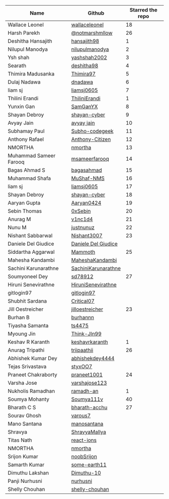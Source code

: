 | Name                 | Github                                                        | Starred the repo |
| -------------------- | ------------------------------------------------------------- | ---------------- |
| Wallace Leonel | [wallaceleonel](https://github.com/wallaceleonel) |18  |
| Harsh Parekh  | [@notmarshmllow](https://github.com/notmarshmllow) | 26 |
| Deshitha Hansajith                 | [hansajith98](https://github.com/hansajith98)                              |         1        |
| Nilupul Manodya       | [nilupulmanodya](https://github.com/nilupulmanodya/)       |         2        |
|  Ysh shah |[yashshah2002](https://github.com/yashshah2002)|         3       |
|   Searath    |   [deshitha98](https://github.com/deshitha98)    |   4    |
|   Thimira Madusanka   |   [Thimira97](https://github.com/Thimira97)    |   5    |
|   Dulaj Nadawa   |   [dnadawa](https://github.com/dnadawa)    |   6    |
| liam sj               | [liamsj0605](https://github.com/Liam0605)   |	7	|  
| Thilini Erandi       | [ThiliniErandi](https://github.com/ThiliniErandi)             |		      1        | 
|   Yunxin Gan   |   [SamGanYX](https://github.com/SamGanYX)    |   8    |
| Shayan Debroy | [shayan-cyber](https://github.com/shayan-cyber)		|	9	|
|   Avyay Jain  |   [avyay jain](https://github.com/avyayjain)    |   10    |
|   Subhamay Paul      |   [Subho-codegeek](https://github.com/Subho-codegeek)         |         11        |
|   Anthony Rafael   |   [Anthony-Citizen](https://github.com/Anthony-Citizen)   |  12  |
| NMORTHA | [nmortha](https://github.com/nmortha)|13|
| Muhammad Sameer Farooq | [msameerfarooq](https://github.com/msameerfarooq)		|	14	|
|   Bagas Ahmad S   |   [bagasahmad](https://github.com/bagasahmad)    |   15    |
| Muhammad Shafa | [MuShaf-NMS](https://github.com/MuShaf-NMS) | 16 |
| liam sj               | [liamsj0605](https://github.com/Liam0605)   |	17	|  
| Shayan Debroy | [shayan-cyber](https://github.com/shayan-cyber)		|	18	|
| Aaryan Gupta | [Aaryan0424](https://github.com/Aaryan0424)		|	19	|
| Sebin Thomas | [0xSebin](https://github.com/0xSebin/) | 20 |
| Anurag M | [v1nc1d4](https://github.com/v1nc1d4/) | 21 |
| Nunu M | [justnunuz](https://github.com/JustNunuz) | 22 |
| Nishant Sabbarwal | [Nishant3007](https://github.com/Nishant3007)   | 23 |
| Daniele Del Giudice | [Daniele Del Giudice](https://github.com/danieledelgiudice) |
| Siddartha Aggarwal | [Mammoth](https://github.com/mammothneck) | 25 |
| Mahesha Kandambi | [MaheshaKandambi](https://github.com/MaheshaKandambi)  |
| Sachini Karunarathne  | [SachiniKarunarathne](https://github.com/SachiniKarunarathne)       | 
| Soumyoneel Dey | [sd78912](https://github.com/sd78912) | 27 |
| Hiruni Senevirathne  | [HiruniSenevirathne](https://github.com/HiruniSenevirathne)       |
| gitlogin97  | [gitlogin97](https://github.com/gitlogin97)       |
| Shubhit Sardana  | [Critical07](https://github.com/Critical07)       |
| Jill Oestreicher | [jilloestreicher](https://github.com/jilloestreicher) | 23 |=
| Burhan B | [burhannn](https://github.com/burhannn)   | 
| Tiyasha Samanta | [ts4475](https://github.com/ts4475) |
| Myoung Jin | [Think-JIn99](https://github.com/Think-JIn99)    |
| Keshav R Karanth | [keshavrkaranth](https://github.com/keshavrkaranth) | 1 |
| Anurag Tripathi | [triipaathii](https://github.com/triipaathii) | 26 |
| Abhishek Kumar Dey | [abhishekdey4444](https://github.com/abhishekdey4444) |
| Tejas Srivastava | [styxOO7](https://github.com/styxOO7) | 
| Praneet Chakraborty | [praneet1001](https://github.com/praneet1001) | 24 |
| Varsha Jose | [varshajose123](https://github.com/varshajose123) |
| Nukholis Ramadhan | [ramadh-an](https://github.com/ramadh-an) | 1 |
|Soumya Mohanty|[Soumya111v](https://github.com/Soumya111v)|40|
| Bharath C S | [bharath-acchu](https://github.com/bharath-acchu) | 27 |
| Sourav Ghosh| [varous7](https://github.com/varous7) |  
| Mano Santana| [manosantana](https://github.com/mano4santana) |  
| Shravya| [ShravyaMallya](https://github.com/ShravyaMallya) | 
| Titas Nath | [react-ions](https://github.com/react-ions) |  |
| NMORTHA | [nmortha](https://github.com/nmortha)||
| Srijon Kumar | [noobSrijon](https://github.com/noobSrijon) |  |
| Samarth Kumar | [some-earth11](https://github.com/some-earth11) |  |
| Dimuthu Lakshan | [Dimuthu-10](https://github.com/Dimuthu-10)| |
| Panji Nurhusni | [nurhusni](https://github.com/nurhusni) | |
| Shelly Chouhan | [shelly-chouhan](https://github.com/shelly-chouhan) | |

